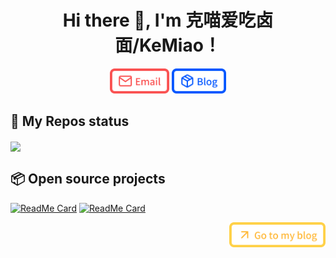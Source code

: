 <h1 align="center">Hi there 👋, I'm 克喵爱吃卤面/KeMiao！</h1>

<p align="center">
  <a href="mailto:me@mail.kemeow.top"><img height="40" src="./.images/email.svg" /></a>
  <a href="https://hao.kemeow.top"><img height="40" src="./.images/blog.svg" /></a>
</p>

## 🎒 My Repos status

<a href="https://github.com/kemiaofxjun/github-readme-stats"><img align="center" src="https://github-readme-stats.vercel.app/api?username=kemiaofxjun&show_icons=true&theme=radical" style="max-width:100%;"></a>

## 📦 Open source projects

[![ReadMe Card](https://github-readme-stats.vercel.app/api/pin/?username=wallleap&repo=ethereal&theme=dark)](https://github.com/wallleap/ethereal) [![ReadMe Card](https://github-readme-stats.vercel.app/api/pin/?username=wallleap&repo=plain&theme=dark)](https://github.com/wallleap/plain)

<!-- These are built by [github-readme-stats](https:github.com/anuraghazra/github-readme-stats) -->

<p align="right">
<a href="https://hao.kemeow.top"><img height="40" src="./.images/goto.svg" /></a>
</p>
